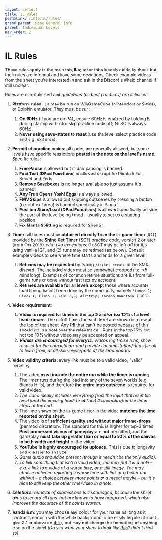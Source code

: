 ```yaml
---
layout: default
title: IL Rules
permalink: /info/il/rules/
grand_parent: Misc General Info
parent: Individual Levels
nav_order: 2
---
```


# IL Rules
These rules apply to the main tab, **ILs**; other tabs loosely abide by these but their rules are informal and have some deviations. Check example videos from the sheet you're interested in and ask in the Discord's #help channel if still unclear.

Rules are non-italicised and *guidelines (on best practices) are italicised*.

1. **Platform rules**: ILs may be run on Wii/GameCube (Nintendont or Swiss), or Dolphin emulator. They must be run:
    1. **On 60Hz** (if you are on PAL, ensure 60Hz is enabled by holding B during startup with intro skip practice code off; NTSC is always 60Hz).
    2. **Never using save-states to reset** (use the level select practice code and e.g. exit area).

2. **Permitted practice codes**: all codes are generally allowed, but some levels have specific restrictions **posted in the note on the level's name**. Specific rules:
    1. **Free Pause** is allowed but midair pausing is banned.
    2. **Fast Text (DPad Functions)** is allowed except for Pianta 5 Full, Secret and Reds.
    3. **Remove Saveboxes** is no longer available so just assume it's banned!
    4. **Any Fruit Opens Yoshi Eggs** is always allowed.
    5. **FMV Skips** is allowed but skipping cutscenes by pressing a button (i.e. not exit area) is banned specifically in Pinna 1.
    6. **Position Store/Load (DPad Functions)** is allowed specifically outside the part of the level being timed – usually to set up a starting position.
    7. **Fix Manta Splitting** is required for Sirena 1.

3. **Timer**: all times must be **obtained directly from the in-game timer** (IGT) provided by the **Shine Get Timer** (SGT) practice code, version 2 or later (from Oct 2019), *with two exceptions:* (1) SGT may be left off for ILs using vanilla IGT, and (2) runs may be retimed (as below). Consult example videos to see where time starts and ends for a given level.
    1. **Retimes may be requested** by typing `/ticket create` in the SMS discord. The included video must be somewhat cropped (i.e. <5 mins long). Examples of common retime situations are ILs from full-game runs or done without fast text by accident.
    2. **Retimes are available for all levels except** those where accurate load timing hasn't been done by the community, namely `Bianco 2; Ricco 1; Pinna 1; Noki 3,8; Airstrip; Corona Mountain (Full)`.

4. **Video requirement**:
    1. **Video is required for times in the top 3 and/or top 15% of a level leaderboard**. The cutoff times for each level are shown in a row at the top of the sheet. Any PB that can't be posted because of this should go in a note over the relevant cell. Runs in the top 15% but not top 10% without video may be accepted on appeal.
    2. ***Videos are encouraged for every IL**. Videos legitimise runs, show respect for the competition, and provide documentation/ideas for all to learn from, at all skill-levels/parts of the leaderboard.*

5. **Video validity criteria:** every link must be to a valid video, "valid" meaning: 
    1. The video **must include the entire run while the timer is running**. The timer runs during the load into any of the seven worlds (e.g. Bianco Hills), and therefore **the entire intro cutscene** is required for valid video.
    2. *The video ideally includes everything from the input that reset the level (and the ensuing load) to at least 2 seconds after the timer stops at the end.*
    3. The time shown on the in-game timer in the video **matches the time reported on the sheet**.
    4. The video is of **sufficient quality and without major frame-drops** (per mod discretion). The standard for this is higher for top-3 times. **Post-processed videos of gameplay** are **not** permitted, and the gameplay **must take up greater than or equal to 50% of the canvas in both width and height** of the video.
    5. **YouTube is highly encouraged for uploads.** This is due to longevity and is easier to analyze. 
    6. *Game audio should be present (though it needn't be the only audio).*
    7. *To link something that isn't a valid video, you may put it in a note – e.g. a link to a video of a worse time, or a still image. You may choose between reporting a worse time with link or a better one without – a choice between more points or a medal maybe – but it's nice to still keep the other time/video in a note.*

6. ***Deletions**: removal of submissions is discouraged, because the sheet aims to record all runs that are known to have happened, which also improves the accuracy of the points system.*

7. **Vandalism**: you may choose any colour for your name as long as it contrasts enough with the white background to be easily legible (it must give 2:1 or above on [this](https://webaim.org/resources/contrastchecker/)), but may not change the formatting of anything else on the sheet *(Do you want your sheet to look like [this](https://bit.ly/2MLA3pK)? Didn't think so)*.
